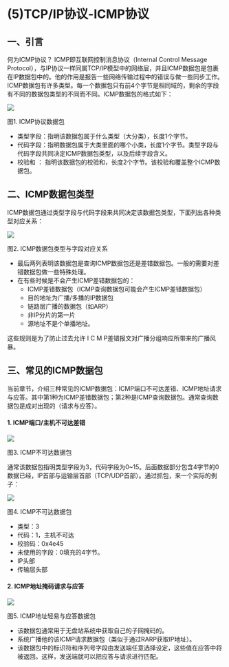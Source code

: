 # (5)TCP/IP协议-ICMP协议


## 一、引言

何为ICMP协议？ ICMP即互联网控制消息协议（Internal Control Message Protocol），与IP协议一样同属TCP/IP模型中的网络层，并且ICMP数据包是包裹在IP数据包中的。他的作用是报告一些网络传输过程中的错误与做一些同步工作。ICMP数据包有许多类型。每一个数据包只有前4个字节是相同域的，剩余的字段有不同的数据包类型的不同而不同。ICMP数据包的格式如下：

![][1]



图1. ICMP协议数据包

* 类型字段：指明该数据包属于什么类型（大分类），长度1个字节。
* 代码字段：指明数据包属于大类里面的哪个小类，长度1个字节。类型字段与代码字段共同决定ICMP数据包类型，以及后续字段含义。
* 校验和 ： 指明该数据包的校验和，长度2个字节。该校验和覆盖整个ICMP数据包。

## 二、ICMP数据包类型

ICMP数据包通过类型字段与代码字段来共同决定该数据包类型，下面列出各种类型对应关系：

![][2]



图2. ICMP数据包类型与字段对应关系

* 最后两列表明该数据包是查询ICMP数据包还是差错数据包。一般的需要对差错数据包做一些特殊处理。
* 在有些时候是不会产生ICMP差错数据包的：
  * ICMP差错数据包（ICMP查询数据包可能会产生ICMP差错数据包）
  * 目的地址为广播/多播的IP数据包
  * 链路层广播的数据包（如ARP）
  * 非IP分片的第一片
  * 源地址不是个单播地址。

这些规则是为了防止过去允许 I C M P差错报文对广播分组响应所带来的广播风暴。

## 三、常见的ICMP数据包

当前章节，介绍三种常见的ICMP数据包：ICMP端口不可达差错、ICMP地址请求与应答。其中第1种为ICMP差错数据包；第2种是ICMP查询数据包。通常查询数据包是成对出现的（请求与应答）。

#### 1. ICMP端口/主机不可达差错

![][3]



图3. ICMP不可达数据包

  
通常该数据包指明类型字段为3，代码字段为0~15。后面数据部分包含4字节的0数据已经，IP首部与运输层首部（TCP/UDP首部）。通过抓包，来一个实际的例子：

![][4]



图4. ICMP不可达数据包

* 类型：3
* 代码：1，主机不可达
* 校验码：0x4e45
* 未使用的字段：0填充的4字节。
* IP头部
* 传输层头部

#### 2. ICMP地址掩码请求与应答

![][5]



图5. ICMP地址轻易与应答数据包

* 该数据包通常用于无盘站系统中获取自己的子网掩码的。
* 系统广播他的该ICMP请求数据包（类似于通过RARP获取IP地址）。
* 该数据包中的标识符和序列号字段由发送端任意选择设定，这些值在应答中将被返回。这样，发送端就可以把应答与请求进行匹配。

[1]: http://upload-images.jianshu.io/upload_images/301894-6c3773626008b784.png?imageMogr2/auto-orient/strip%7CimageView2/2/w/1240
[2]: http://upload-images.jianshu.io/upload_images/301894-81b2751a8d51c814.png?imageMogr2/auto-orient/strip%7CimageView2/2/w/1240
[3]: http://upload-images.jianshu.io/upload_images/301894-c43c9b3d095a8fdf.png?imageMogr2/auto-orient/strip%7CimageView2/2/w/1240
[4]: http://upload-images.jianshu.io/upload_images/301894-481f33fcacb6e772.png?imageMogr2/auto-orient/strip%7CimageView2/2/w/1240
[5]: http://upload-images.jianshu.io/upload_images/301894-049d3e7c6648feaf.png?imageMogr2/auto-orient/strip%7CimageView2/2/w/1240